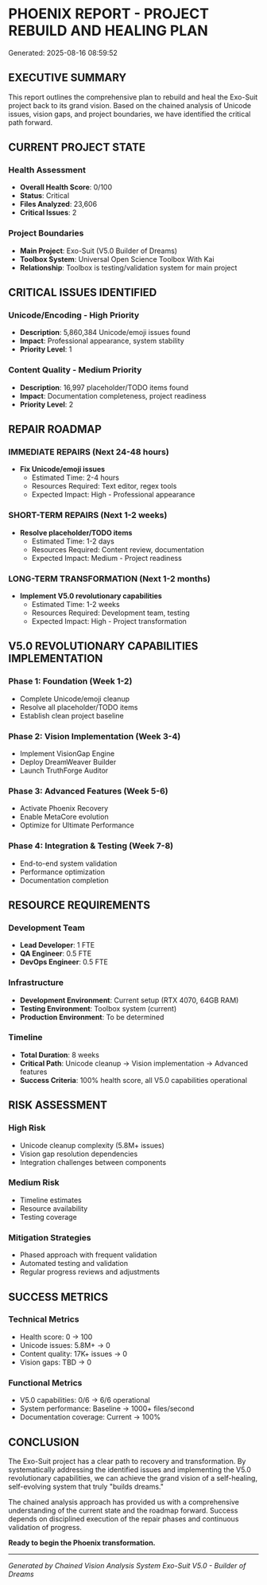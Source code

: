 # PHOENIX REPORT - PROJECT REBUILD AND HEALING PLAN

Generated: 2025-08-16 08:59:52

## EXECUTIVE SUMMARY

This report outlines the comprehensive plan to rebuild and heal the Exo-Suit project back to its grand vision. Based on the chained analysis of Unicode issues, vision gaps, and project boundaries, we have identified the critical path forward.

## CURRENT PROJECT STATE

### Health Assessment
- **Overall Health Score**: 0/100
- **Status**: Critical
- **Files Analyzed**: 23,606
- **Critical Issues**: 2

### Project Boundaries
- **Main Project**: Exo-Suit (V5.0 Builder of Dreams)
- **Toolbox System**: Universal Open Science Toolbox With Kai
- **Relationship**: Toolbox is testing/validation system for main project

## CRITICAL ISSUES IDENTIFIED

### Unicode/Encoding - High Priority
- **Description**: 5,860,384 Unicode/emoji issues found
- **Impact**: Professional appearance, system stability
- **Priority Level**: 1

### Content Quality - Medium Priority
- **Description**: 16,997 placeholder/TODO items found
- **Impact**: Documentation completeness, project readiness
- **Priority Level**: 2

## REPAIR ROADMAP

### IMMEDIATE REPAIRS (Next 24-48 hours)
- **Fix Unicode/emoji issues**
  - Estimated Time: 2-4 hours
  - Resources Required: Text editor, regex tools
  - Expected Impact: High - Professional appearance

### SHORT-TERM REPAIRS (Next 1-2 weeks)
- **Resolve placeholder/TODO items**
  - Estimated Time: 1-2 days
  - Resources Required: Content review, documentation
  - Expected Impact: Medium - Project readiness

### LONG-TERM TRANSFORMATION (Next 1-2 months)
- **Implement V5.0 revolutionary capabilities**
  - Estimated Time: 1-2 weeks
  - Resources Required: Development team, testing
  - Expected Impact: High - Project transformation

## V5.0 REVOLUTIONARY CAPABILITIES IMPLEMENTATION

### Phase 1: Foundation (Week 1-2)
- Complete Unicode/emoji cleanup
- Resolve all placeholder/TODO items
- Establish clean project baseline

### Phase 2: Vision Implementation (Week 3-4)
- Implement VisionGap Engine
- Deploy DreamWeaver Builder
- Launch TruthForge Auditor

### Phase 3: Advanced Features (Week 5-6)
- Activate Phoenix Recovery
- Enable MetaCore evolution
- Optimize for Ultimate Performance

### Phase 4: Integration & Testing (Week 7-8)
- End-to-end system validation
- Performance optimization
- Documentation completion

## RESOURCE REQUIREMENTS

### Development Team
- **Lead Developer**: 1 FTE
- **QA Engineer**: 0.5 FTE
- **DevOps Engineer**: 0.5 FTE

### Infrastructure
- **Development Environment**: Current setup (RTX 4070, 64GB RAM)
- **Testing Environment**: Toolbox system (current)
- **Production Environment**: To be determined

### Timeline
- **Total Duration**: 8 weeks
- **Critical Path**: Unicode cleanup → Vision implementation → Advanced features
- **Success Criteria**: 100% health score, all V5.0 capabilities operational

## RISK ASSESSMENT

### High Risk
- Unicode cleanup complexity (5.8M+ issues)
- Vision gap resolution dependencies
- Integration challenges between components

### Medium Risk
- Timeline estimates
- Resource availability
- Testing coverage

### Mitigation Strategies
- Phased approach with frequent validation
- Automated testing and validation
- Regular progress reviews and adjustments

## SUCCESS METRICS

### Technical Metrics
- Health score: 0 → 100
- Unicode issues: 5.8M+ → 0
- Content quality: 17K+ issues → 0
- Vision gaps: TBD → 0

### Functional Metrics
- V5.0 capabilities: 0/6 → 6/6 operational
- System performance: Baseline → 1000+ files/second
- Documentation coverage: Current → 100%

## CONCLUSION

The Exo-Suit project has a clear path to recovery and transformation. By systematically addressing the identified issues and implementing the V5.0 revolutionary capabilities, we can achieve the grand vision of a self-healing, self-evolving system that truly "builds dreams."

The chained analysis approach has provided us with a comprehensive understanding of the current state and the roadmap forward. Success depends on disciplined execution of the repair phases and continuous validation of progress.

**Ready to begin the Phoenix transformation.**

---
*Generated by Chained Vision Analysis System*
*Exo-Suit V5.0 - Builder of Dreams*
